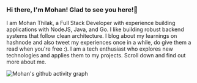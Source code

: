 ### Hi there, I'm Mohan! Glad to see you here!👋

I am Mohan Thilak, a Full Stack Developer with experience building applications with NodeJS, Java, and Go. I like building robust backend systems that follow clean architecture. I blog about my learnings on hashnode and also tweet my experiences once in a while, do give them a read when you're free :). I am a tech enthusiast who explores new technologies and applies them to my projects. Scroll down and find out more about me. 

![Mohan's github activity graph](https://github-readme-activity-graph.vercel.app/graph?username=mohanthilak&bg_color=0f2d3d&color=1cadfb&line=1cadfb&point=1cadfb&area=true&hide_border=true)
<!--
**mohanthilak/mohanthilak** is a ✨ _special_ ✨ repository because its `README.md` (this file) appears on your GitHub profile.

Here are some ideas to get you started:

- 🔭 I’m currently working on ...
- 🌱 I’m currently learning ...
- 👯 I’m looking to collaborate on ...
- 🤔 I’m looking for help with ...
- 💬 Ask me about ...
- 📫 How to reach me: ...
- 😄 Pronouns: ...
- ⚡ Fun fact: ...
-->
